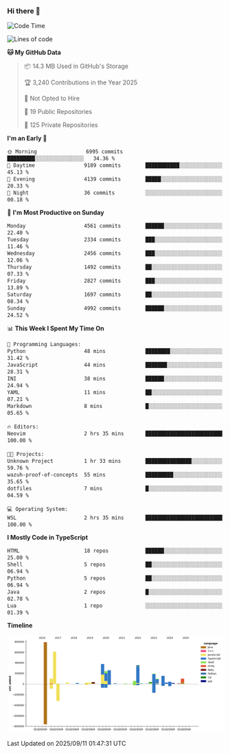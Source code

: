 ### Hi there 👋

<!--
**Clumsy-Coder/Clumsy-Coder** is a ✨ _special_ ✨ repository because its `README.md` (this file) appears on your GitHub profile.

Here are some ideas to get you started:

- 🔭 I’m currently working on ...
- 🌱 I’m currently learning ...
- 👯 I’m looking to collaborate on ...
- 🤔 I’m looking for help with ...
- 💬 Ask me about ...
- 📫 How to reach me: ...
- 😄 Pronouns: ...
- ⚡ Fun fact: ...
-->

<!-- anmol098/waka-readme-stats -->
<!--START_SECTION:waka-->
![Code Time](http://img.shields.io/badge/Code%20Time-1%2C336%20hrs%2040%20mins-blue)

![Lines of code](https://img.shields.io/badge/From%20Hello%20World%20I%27ve%20Written-3.6%20million%20lines%20of%20code-blue)

**🐱 My GitHub Data** 

> 📦 14.3 MB Used in GitHub's Storage 
 > 
> 🏆 3,240 Contributions in the Year 2025
 > 
> 🚫 Not Opted to Hire
 > 
> 📜 19 Public Repositories 
 > 
> 🔑 125 Private Repositories 
 > 
**I'm an Early 🐤** 

```text
🌞 Morning                6995 commits        █████████░░░░░░░░░░░░░░░░   34.36 % 
🌆 Daytime                9189 commits        ███████████░░░░░░░░░░░░░░   45.13 % 
🌃 Evening                4139 commits        █████░░░░░░░░░░░░░░░░░░░░   20.33 % 
🌙 Night                  36 commits          ░░░░░░░░░░░░░░░░░░░░░░░░░   00.18 % 
```
📅 **I'm Most Productive on Sunday** 

```text
Monday                   4561 commits        ██████░░░░░░░░░░░░░░░░░░░   22.40 % 
Tuesday                  2334 commits        ███░░░░░░░░░░░░░░░░░░░░░░   11.46 % 
Wednesday                2456 commits        ███░░░░░░░░░░░░░░░░░░░░░░   12.06 % 
Thursday                 1492 commits        ██░░░░░░░░░░░░░░░░░░░░░░░   07.33 % 
Friday                   2827 commits        ███░░░░░░░░░░░░░░░░░░░░░░   13.89 % 
Saturday                 1697 commits        ██░░░░░░░░░░░░░░░░░░░░░░░   08.34 % 
Sunday                   4992 commits        ██████░░░░░░░░░░░░░░░░░░░   24.52 % 
```


📊 **This Week I Spent My Time On** 

```text
💬 Programming Languages: 
Python                   48 mins             ████████░░░░░░░░░░░░░░░░░   31.42 % 
JavaScript               44 mins             ███████░░░░░░░░░░░░░░░░░░   28.31 % 
INI                      38 mins             ██████░░░░░░░░░░░░░░░░░░░   24.94 % 
YAML                     11 mins             ██░░░░░░░░░░░░░░░░░░░░░░░   07.21 % 
Markdown                 8 mins              █░░░░░░░░░░░░░░░░░░░░░░░░   05.65 % 

🔥 Editors: 
Neovim                   2 hrs 35 mins       █████████████████████████   100.00 % 

🐱‍💻 Projects: 
Unknown Project          1 hr 33 mins        ███████████████░░░░░░░░░░   59.76 % 
wazuh-proof-of-concepts  55 mins             █████████░░░░░░░░░░░░░░░░   35.65 % 
dotfiles                 7 mins              █░░░░░░░░░░░░░░░░░░░░░░░░   04.59 % 

💻 Operating System: 
WSL                      2 hrs 35 mins       █████████████████████████   100.00 % 
```

**I Mostly Code in TypeScript** 

```text
HTML                     18 repos            ██████░░░░░░░░░░░░░░░░░░░   25.00 % 
Shell                    5 repos             ██░░░░░░░░░░░░░░░░░░░░░░░   06.94 % 
Python                   5 repos             ██░░░░░░░░░░░░░░░░░░░░░░░   06.94 % 
Java                     2 repos             █░░░░░░░░░░░░░░░░░░░░░░░░   02.78 % 
Lua                      1 repo              ░░░░░░░░░░░░░░░░░░░░░░░░░   01.39 % 
```



**Timeline**

![Lines of Code chart](https://raw.githubusercontent.com/Clumsy-Coder/Clumsy-Coder/main/assets/bar_graph.png)


 Last Updated on 2025/09/11 01:47:31 UTC
<!--END_SECTION:waka-->
